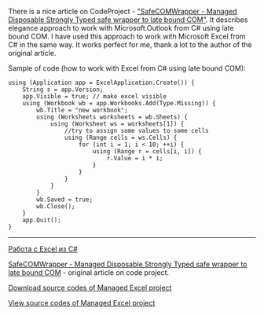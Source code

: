 There is a nice article on CodeProject - <a href='http://www.codeproject.com/KB/COM/safecomwrapper.aspx'>"SafeCOMWrapper - Managed Disposable Strongly Typed safe wrapper to late bound COM"</a>. It describes elegance approach to work with Microsoft.Outlook from C# using late bound COM. I have used this approach to work with Microsoft Excel from C# in the same way. It works perfect for me, thank a lot to the author of the original article.

Sample of code (how to work with Excel from C# using late bound COM):
```
using (Application app = ExcelApplication.Create()) {
    String s = app.Version;
    app.Visible = true; // make excel visible
    using (Workbook wb = app.Workbooks.Add(Type.Missing)) {
        wb.Title = "new workbook";
        using (Worksheets worksheets = wb.Sheets) {
            using (Worksheet ws = worksheets[1]) {
                //try to assign some values to some cells
                using (Range cells = ws.Cells) {
                    for (int i = 1; i < 10; ++i) {
                        using (Range r = cells[i, i]) {
                            r.Value = i * i;
                        }
                    }
                }
            }
        }
        wb.Saved = true;
        wb.Close();
    }
    app.Quit();
}
```


---

<a href='http://derevyanko.blogspot.com/2009/05/excel-c.html'>Работа с Excel из C#</a>

<a href='http://www.codeproject.com/KB/COM/safecomwrapper.aspx'>SafeCOMWrapper - Managed Disposable Strongly Typed safe wrapper to late bound COM</a> - original article on code project.

<a href='http://code.google.com/p/dvsrc/downloads/detail?name=ManagedExcel.7z&can=2&q='>Download source codes of Managed Excel project</a>

<a href='http://code.google.com/p/dvsrc/source/browse/trunk/CSharp/ManagedExcel'>View source codes of Managed Excel project</a>